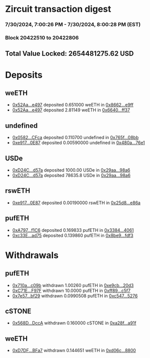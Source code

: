 # Zircuit transaction digest
### 7/30/2024, 7:00:26 PM - 7/30/2024, 8:00:28 PM (EST)
### Block 20422510 to 20422806

## Total Value Locked: 2654481275.62 USD

# Deposits
## weETH
- [0x52Aa...e497](https://etherscan.io/address/0x52Aa899454998Be5b000Ad077a46Bbe360F4e497) deposited 0.651000 weETH in [0x8662...e9ff](https://etherscan.io/tx/0x52Aa899454998Be5b000Ad077a46Bbe360F4e497)
- [0x52Aa...e497](https://etherscan.io/address/0x52Aa899454998Be5b000Ad077a46Bbe360F4e497) deposited 2.81149 weETH in [0x6640...ff37](https://etherscan.io/tx/0x52Aa899454998Be5b000Ad077a46Bbe360F4e497)
## undefined
- [0x0582...CFca](https://etherscan.io/address/0x05820aCa1eAFFF60D6233CD8668c481c80c8CFca) deposited 0.110700 undefined in [0x765f...08bb](https://etherscan.io/tx/0x05820aCa1eAFFF60D6233CD8668c481c80c8CFca)
- [0xe917...0E87](https://etherscan.io/address/0xe917e3e5B8ba8c6520a24d70a373Efa4B7290E87) deposited 0.00590000 undefined in [0x480a...76e1](https://etherscan.io/tx/0xe917e3e5B8ba8c6520a24d70a373Efa4B7290E87)
## USDe
- [0xD24C...d57a](https://etherscan.io/address/0xD24Cfe2d0fa81369ca6291c28ac5426e16B6d57a) deposited 1000.00 USDe in [0x29aa...98a6](https://etherscan.io/tx/0xD24Cfe2d0fa81369ca6291c28ac5426e16B6d57a)
- [0xD24C...d57a](https://etherscan.io/address/0xD24Cfe2d0fa81369ca6291c28ac5426e16B6d57a) deposited 78635.8 USDe in [0x29aa...98a6](https://etherscan.io/tx/0xD24Cfe2d0fa81369ca6291c28ac5426e16B6d57a)
## rswETH
- [0xe917...0E87](https://etherscan.io/address/0xe917e3e5B8ba8c6520a24d70a373Efa4B7290E87) deposited 0.00190000 rswETH in [0x25d8...e86a](https://etherscan.io/tx/0xe917e3e5B8ba8c6520a24d70a373Efa4B7290E87)
## pufETH
- [0xA797...f1C6](https://etherscan.io/address/0xA79771920029C34B5FaeBC373e0Ea622c285f1C6) deposited 0.169833 pufETH in [0x3384...4061](https://etherscan.io/tx/0xA79771920029C34B5FaeBC373e0Ea622c285f1C6)
- [0xc33E...ad75](https://etherscan.io/address/0xc33Ed3c3E13100f1841468Ab5845b46323e1ad75) deposited 0.139860 pufETH in [0x8be9...fdf3](https://etherscan.io/tx/0xc33Ed3c3E13100f1841468Ab5845b46323e1ad75)
# Withdrawals
## pufETH
- [0x710a...c09b](https://etherscan.io/address/0x710aA9D8Fa5052171f6b0f6525B4E80661B8c09b) withdrawn 1.00260 pufETH in [0xe9cb...20d3](https://etherscan.io/tx/0x710aA9D8Fa5052171f6b0f6525B4E80661B8c09b)
- [0xC71E...F97F](https://etherscan.io/address/0xC71EEc32d4B30B69FA3A231B57932c321c22F97F) withdrawn 10.0000 pufETH in [0xff89...c5f7](https://etherscan.io/tx/0xC71EEc32d4B30B69FA3A231B57932c321c22F97F)
- [0x7e57...bf29](https://etherscan.io/address/0x7e577b427AF662D63d25D3D71d43E681eD72bf29) withdrawn 0.0990508 pufETH in [0xc547...5276](https://etherscan.io/tx/0x7e577b427AF662D63d25D3D71d43E681eD72bf29)
## cSTONE
- [0x568D...DccA](https://etherscan.io/address/0x568DdEaC4ca7AC5b8b8d67cAeFbF5bd5b033DccA) withdrawn 0.160000 cSTONE in [0xa28f...a91f](https://etherscan.io/tx/0x568DdEaC4ca7AC5b8b8d67cAeFbF5bd5b033DccA)
## weETH
- [0xD7DF...BFa7](https://etherscan.io/address/0xD7DF7E085214743530afF339aFC420c7c720BFa7) withdrawn 0.144651 weETH in [0xd06c...8800](https://etherscan.io/tx/0xD7DF7E085214743530afF339aFC420c7c720BFa7)
